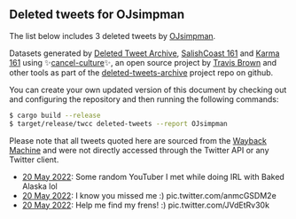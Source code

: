 ## Deleted tweets for OJsimpman

The list below includes 3 deleted tweets by
[OJsimpman](https://twitter.com/OJsimpman).



Datasets generated by [Deleted Tweet Archive](https://twitter.com/deletedtweet161), 
[SalishCoast 161](https://twitter.com/SalishCoastA) and [Karma 161](https://twitter.com/KarmaOneSixOne) 
using ✨[cancel-culture](https://github.com/travisbrown/cancel-culture)✨, an open source project by 
[Travis Brown](https://twitter.com/travisbrown) and other tools as part of the 
[deleted-tweets-archive](https://github.com/salcoast/deleted-tweets-archive/) project repo on github.

You can create your own updated version of this document by checking out and configuring the
repository and then running the following commands:

```bash
$ cargo build --release
$ target/release/twcc deleted-tweets --report OJsimpman
```

Please note that all tweets quoted here are sourced from the
[Wayback Machine](https://web.archive.org) and were not directly accessed through the Twitter API or
any Twitter client.

* [20 May 2022](https://web.archive.org/web/20220520032508/https://twitter.com/OJsimpman/status/1527489573286191122): Some random YouTuber I met while doing IRL with Baked Alaska lol <!--1527489573286191122-->
* [20 May 2022](https://web.archive.org/web/20220520100153/https://twitter.com/OJsimpman/status/1527477352904654860): I know you missed me :) pic.twitter.com/anmcGSDM2e <!--1527477352904654860-->
* [20 May 2022](https://web.archive.org/web/20220520015148/https://twitter.com/OJsimpman/status/1527466984065191956): Help me find my frens! :) pic.twitter.com/JVdEtRv30k <!--1527466984065191956-->
